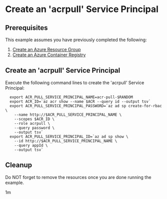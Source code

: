 
# Create an 'acrpull' Service Principal

## Prerequisites

This example assumes you have previously completed the following:

1. [Create an Azure Resource Group](../../group/create/)
1. [Create an Azure Container Registry](../create/)

<!-- workflow.cron(0 3 * * 2) -->
<!-- workflow.include(../create/README.md) -->

## Create an 'acrpull' Service Principal

Execute the following command lines to create the 'acrpull' Service Principal:

<!-- workflow.skip() -->
```shell
  export ACR_PULL_SERVICE_PRINCIPAL_NAME=acr-pull-$RANDOM
  export ACR_ID=`az acr show --name $ACR --query id --output tsv`
  export ACR_PULL_SERVICE_PRINCIPAL_PASSWORD=`az ad sp create-for-rbac \
    --name http://$ACR_PULL_SERVICE_PRINCIPAL_NAME \
    --scopes $ACR_ID \
    --role acrpull \
    --query password \
    --output tsv`
  export ACR_PULL_SERVICE_PRINCIPAL_ID=`az ad sp show \
    --id http://$ACR_PULL_SERVICE_PRINCIPAL_NAME \
    --query appId \
    --output tsv`
```

<!-- workflow.run()

if [[ -z $ACR_PULL_SERVICE_PRINCIPAL_NAME ]]; then
  export ACR_PULL_SERVICE_PRINCIPAL_NAME=acr-pull-$RANDOM
  export ACR_ID=`az acr show --name $ACR --query id --output tsv`
  export ACR_PULL_SERVICE_PRINCIPAL_PASSWORD=`az ad sp create-for-rbac \
    --name http://$ACR_PULL_SERVICE_PRINCIPAL_NAME \
    --scopes $ACR_ID \
    --role acrpull \
    --query password \
    --output tsv`
  export ACR_PULL_SERVICE_PRINCIPAL_ID=`az ad sp show \
    --id http://$ACR_PULL_SERVICE_PRINCIPAL_NAME \
    --query appId \
    --output tsv`
fi

  -->

<!-- workflow.directOnly() 

az group delete --name $RESOURCE_GROUP --yes || true

if [[ -z $ACR_PULL_SERVICE_PRINCIPAL_PASSWORD ]]; then
  echo "ACR 'acrpull' service principal password was not found"
  exit 1
fi

if [[ -z $ACR_PULL_SERVICE_PRINCIPAL_ID ]]; then
  echo "ACR 'acrpull' service principal id was not found"
  exit 1
fi

  -->

## Cleanup

Do NOT forget to remove the resources once you are done running the example.

1m